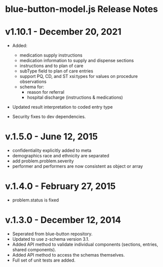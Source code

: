 # blue-button-model.js Release Notes

# v1.10.1 - December 20, 2021

- Added:
  - medication supply instructions
  - medication information to supply and dispense sections
  - instructions and to plan of care
  - subType field to plan of care entries
  - support PQ, CD, and ST xsi:types for values on procedure observations
  - schema for:
    - reason for referral
    - hospital discharge (instructions & medications)

- Updated result interpretation to coded entry type
- Security fixes to dev dependencies.

# v.1.5.0 - June 12, 2015
- confidentiality explicitly added to meta
- demographics race and ethnicity are separated
- add problem.problem.severity
- performer and performers are now consistent as object or array

# v.1.4.0 - February 27, 2015
- problem.status is fixed

# v.1.3.0 - December 12, 2014
- Seperated from blue-button repository.
- Updated to use z-schema version 3.1.
- Added API method to validate individual components (sections, entries, shared components).
- Added API method to access the schemas themselves.
- Full set of unit tests are added.
